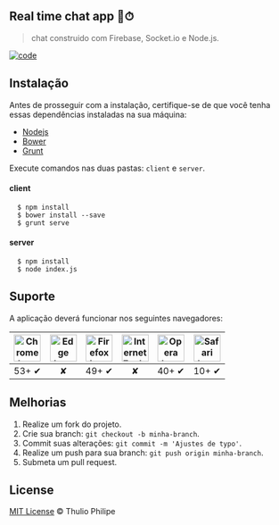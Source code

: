 ## Real time chat app 📱⏱
> chat construido com Firebase, Socket.io e Node.js.

[![code](https://img.shields.io/badge/code-4.2.0-red.svg)](https://github.com/thulioph/realtime-chatapp/blob/master/client/Gruntfile.js)

## Instalação

Antes de prosseguir com a instalação, certifique-se de que você tenha essas dependências instaladas na sua máquina:

* [Nodejs](https://nodejs.org/en/download/)
* [Bower](https://bower.io/#install-bower)
* [Grunt](http://gruntjs.com/getting-started#installing-the-cli)

Execute comandos nas duas pastas: `client` e `server`.

#### client
  ```shell
    $ npm install
    $ bower install --save
    $ grunt serve
  ```

#### server
  ```shell
    $ npm install
    $ node index.js
  ```


## Suporte

A aplicação deverá funcionar nos seguintes navegadores:

| <img src="https://clipboardjs.com/assets/images/chrome.png" width="48px" height="48px" alt="Chrome logo"> | <img src="https://clipboardjs.com/assets/images/edge.png" width="48px" height="48px" alt="Edge logo"> | <img src="https://clipboardjs.com/assets/images/firefox.png" width="48px" height="48px" alt="Firefox logo"> | <img src="https://clipboardjs.com/assets/images/ie.png" width="48px" height="48px" alt="Internet Explorer logo"> | <img src="https://clipboardjs.com/assets/images/opera.png" width="48px" height="48px" alt="Opera logo"> | <img src="https://clipboardjs.com/assets/images/safari.png" width="48px" height="48px" alt="Safari logo"> |
|:---:|:---:|:---:|:---:|:---:|:---:|
| 53+ ✔ | ✘ | 49+ ✔ | ✘ | 40+ ✔ | 10+ ✔ |



## Melhorias

1. Realize um fork do projeto.
2. Crie sua branch: `git checkout -b minha-branch`.
3. Commit suas alterações: `git commit -m 'Ajustes de typo'`.
4. Realize um push para sua branch: `git push origin minha-branch`.
5. Submeta um pull request.

## License

[MIT License](./LICENSE) © Thulio Philipe
